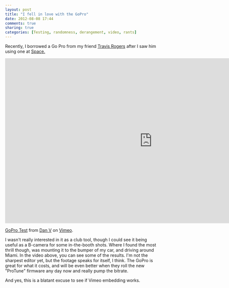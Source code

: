 ```yaml
---
layout: post
title: "I fell in love with the GoPro"
date: 2012-08-08 17:44
comments: true
sharing: true
categories: [Testing, randomness, derangement, video, rants]
---
```



Recently, I borrowed a Go Pro from my friend <a href="http://weekendweapons.com/">Travis Rogers</a> after I saw him using one at <a href="http://clubspace.com/">Space.</a>
<!-- more -->
<iframe src="http://player.vimeo.com/video/46475090" width="960" height="540" frameborder="0" webkitAllowFullScreen mozallowfullscreen allowFullScreen></iframe> <p><a href="http://vimeo.com/46475090">GoPro Test</a> from <a href="http://vimeo.com/dvdigital">Dan V</a> on <a href="http://vimeo.com">Vimeo</a>.</p>

I wasn't really interested in it as a club tool, though I could see it being useful as a B-camera for some in-the-booth shots. Where I found the most thrill though, was mounting it to the bumper of my car, and driving around Miami. In the video above, you can see some of the results. I'm not the sharpest editor yet, but the footage speaks for itself, I think. The GoPro is great for what it costs, and will be even better when they roll the new "ProTune" firmware any day now and really pump the bitrate. 

And yes, this is a blatant excuse to see if Vimeo embedding works. 

